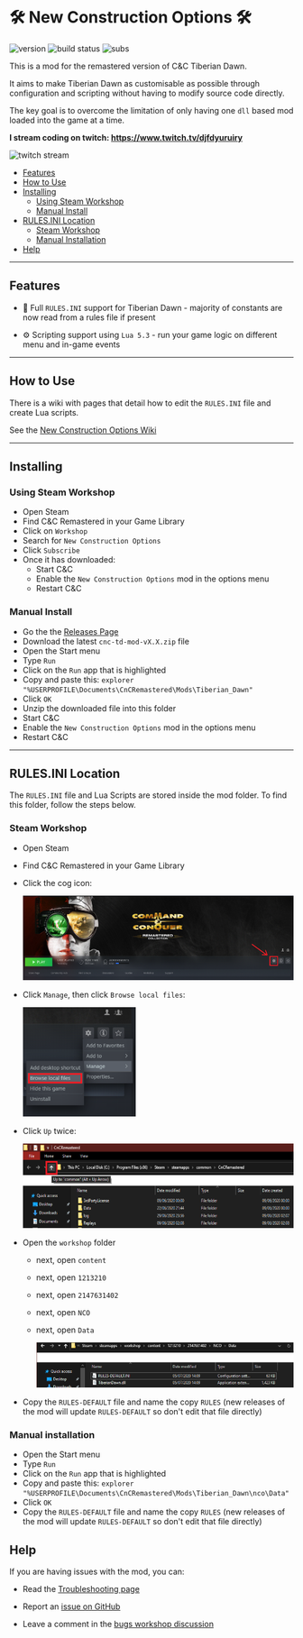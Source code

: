 ﻿# 🛠 New Construction Options 🛠


![version](https://img.shields.io/github/v/release/djfdyuruiry/cnc-td-nco-mod)
![build status](https://img.shields.io/github/workflow/status/djfdyuruiry/cnc-td-nco-mod/Build%20&%20Test)
![subs](https://img.shields.io/steam/subscriptions/2147631402?label=steam%20subs)


This is a mod for the remastered version of C&C Tiberian Dawn.

It aims to make Tiberian Dawn as customisable as possible through configuration and scripting without having to modify source code directly.

The key goal is to overcome the limitation of only having one `dll` based mod loaded into the game at a time.

**I stream coding on twitch: https://www.twitch.tv/djfdyuruiry**

![twitch stream](https://img.shields.io/twitch/status/djfdyuruiry?label=twitch%20stream)

- [Features](#Features)
- [How to Use](#How-To-Use)
- [Installing](#Installing)
  - [Using Steam Workshop](#Using-Steam-Workshop)
  - [Manual Install](#Manual-Install)
- [RULES.INI Location](#RULESINI-Location)
  - [Steam Workshop](#Steam-Workshop)
  - [Manual Installation](#Manual-Installation)
- [Help](#Help)

---

## Features

- 📃 Full `RULES.INI` support for Tiberian Dawn - majority of constants are now read from a rules file if present

- ⚙ Scripting support using `Lua 5.3` - run your game logic on different menu and in-game events


---

## How to Use

There is a wiki with pages that detail how to edit the `RULES.INI` file and create Lua scripts.

See the [New Construction Options Wiki](https://github.com/djfdyuruiry/cnc-td-nco-mod/wiki)

---

## Installing

### Using Steam Workshop

- Open Steam
- Find C&C Remastered in your Game Library
- Click on `Workshop`
- Search for `New Construction Options`
- Click `Subscribe` 
- Once it has downloaded:
  - Start C&C
  - Enable the `New Construction Options` mod in the options menu
  - Restart C&C

### Manual Install

- Go the the [Releases Page](https://github.com/djfdyuruiry/cnc-td-nco-mod/releases)
- Download the latest `cnc-td-mod-vX.X.zip` file
- Open the Start menu
- Type `Run`
- Click on the `Run` app that is highlighted
- Copy and paste this: `explorer "%USERPROFILE\Documents\CnCRemastered\Mods\Tiberian_Dawn"`
- Click `OK`
- Unzip the downloaded file into this folder
- Start C&C
- Enable the `New Construction Options` mod in the options menu
- Restart C&C

---

## RULES.INI Location

The `RULES.INI` file and Lua Scripts are stored inside the mod folder. To find this folder, follow the steps below.

### Steam Workshop

- Open Steam
- Find C&C Remastered in your Game Library
- Click the cog icon:

  <img src="docs/steam_rules_path_0.png" width="600" height="150" />

- Click `Manage`, then click `Browse local files`:

  <img src="docs/steam_rules_path_1.png" width="200" height="`180" />

- Click `Up` twice:

  <img src="docs/steam_rules_path_2.png" width="600" height="150" />

- Open the `workshop` folder
  - next, open `content`
  - next, open `1213210`
  - next, open `2147631402`
  - next, open `NCO`
  - next, open `Data`

    <img src="docs/steam_rules_path_3.png" width="800" height="80" />

- Copy the `RULES-DEFAULT` file and name the copy `RULES` (new releases of the mod will update `RULES-DEFAULT` so don't edit that file directly)

### Manual installation

- Open the Start menu
- Type `Run`
- Click on the `Run` app that is highlighted
- Copy and paste this: `explorer "%USERPROFILE\Documents\CnCRemastered\Mods\Tiberian_Dawn\nco\Data"`
- Click `OK`
- Copy the `RULES-DEFAULT` file and name the copy `RULES` (new releases of the mod will update `RULES-DEFAULT` so don't edit that file directly)

## Help

If you are having issues with the mod, you can:

- Read the [Troubleshooting page](https://github.com/djfdyuruiry/cnc-td-nco-mod/wiki/10.-Troubleshooting)

- Report an [issue on GitHub](https://github.com/djfdyuruiry/cnc-td-nco-mod/issues)

- Leave a comment in the [bugs workshop discussion](https://steamcommunity.com/workshop/filedetails/discussion/2147631402/2568690592367526149/)
